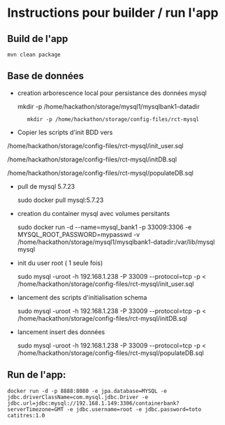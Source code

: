 
# Instructions pour builder / run l'app

## Build de l'app
    mvn clean package
    

## Base de données

- creation arborescence local pour persistance des données mysql


    mkdir -p /home/hackathon/storage/mysql1/mysqlbank1-datadir
         
         mkdir -p /home/hackathon/storage/config-files/rct-mysql


- Copier les scripts d'init BDD vers 

/home/hackathon/storage/config-files/rct-mysql/init_user.sql

/home/hackathon/storage/config-files/rct-mysql/initDB.sql

/home/hackathon/storage/config-files/rct-mysql/populateDB.sql


- pull de mysql 5.7.23

    sudo docker pull mysql:5.7.23


- creation du container mysql avec volumes persitants

    sudo docker run -d --name=mysql_bank1 -p 33009:3306 -e MYSQL_ROOT_PASSWORD=mypasswd -v /home/hackathon/storage/mysql1/mysqlbank1-datadir:/var/lib/mysql mysql


- init du user root ( 1 seule fois) 

    sudo mysql -uroot -h 192.168.1.238 -P 33009 --protocol=tcp -p  < /home/hackathon/storage/config-files/rct-mysql/init_user.sql


- lancement des scripts d'initialisation schema

   sudo mysql -uroot -h 192.168.1.238 -P 33009 --protocol=tcp -p < /home/hackathon/storage/config-files/rct-mysql/initDB.sql


- lancement insert des données

    sudo mysql -uroot -h 192.168.1.238 -P 33009 --protocol=tcp -p < /home/hackathon/storage/config-files/rct-mysql/populateDB.sql


## Run de l'app:
    docker run -d -p 8888:8080 -e jpa.database=MYSQL -e jdbc.driverClassName=com.mysql.jdbc.Driver -e jdbc.url=jdbc:mysql://192.168.1.149:3306/containerbank?serverTimezone=GMT -e jdbc.username=root -e jdbc.password=toto catitres:1.0
